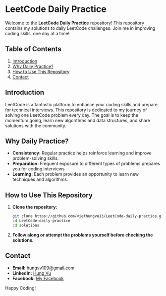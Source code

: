 # LeetCode Daily Practice

Welcome to the **LeetCode Daily Practice** repository! This repository contains my solutions to daily LeetCode challenges. Join me in improving coding skills, one day at a time!

## Table of Contents

1. [Introduction](#introduction)
2. [Why Daily Practice?](#why-daily-practice)
3. [How to Use This Repository](#how-to-use-this-repository)
4. [Contact](#contact)

## Introduction

LeetCode is a fantastic platform to enhance your coding skills and prepare for technical interviews. This repository is dedicated to my journey of solving one LeetCode problem every day. The goal is to keep the momentum going, learn new algorithms and data structures, and share solutions with the community.

## Why Daily Practice?

- **Consistency:** Regular practice helps reinforce learning and improve problem-solving skills.
- **Preparation:** Frequent exposure to different types of problems prepares you for coding interviews.
- **Learning:** Each problem provides an opportunity to learn new techniques and algorithms.

## How to Use This Repository

1. **Clone the repository:**
   ```bash
   git clone https://github.com/viethungvu13/LeetCode-daily-practice.git
   cd LeetCode-daily-practice
   cd solutions
2. **Follow along or attempt the problems yourself before checking the solutions.**

## Contact
- **Email:** [hungvv109@gmail.com](mailto:hungvv109@gmail.com)
- **LinkedIn:** [Hung Vu](https://www.linkedin.com/in/hung-vu-70b472282/?originalSubdomain=vn)
- **Facebook:** [My Facebook](https://www.facebook.com/viet.hunggg.13/)

Happy Coding!
